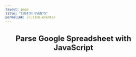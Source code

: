 ```yaml
---
layout: page
title: "CUSTOM EVENTS"
permalink: /custom-events/
---
```



<!doctype html>
<html>
<head>
<script src="//ajax.googleapis.com/ajax/libs/jquery/2.1.1/jquery.min.js"></script>
<script type="text/javascript">
  var spData = null;
  function doData(json) {
      spData = json.feed.entry;
  }
  
  function drawCell(tr, val) {
      var td = $("<td/>");
      tr.append(td);
      td.append(val);
      return td;
  }
  function drawRow(table, rowData) {
	  if (rowData == null) return null;
	  if (rowData.length == 0) return null;
	  var tr = $("<tr/>");
	  table.append(tr);
	  for(var c=0; c<rowData.length; c++) {
		  drawCell(tr, rowData[c]);
	  }
	  return tr;
  }
  
  function drawTable(parent) {
	  var table = $("<table/>");
	  parent.append(table);
	  return table;
  }
  
  function readData(parent) {
      var data = spData;
      var table = drawTable(parent);
      var rowData = [];
      
      for(var r=0; r<data.length; r++) {
          var cell = data[r]["gs$cell"];
          var val = cell["$t"];
          if (cell.col == 1) {
              drawRow(table, rowData);
              rowData = [];
          }
          rowData.push(val);
      }
      drawRow(table, rowData);
  }
  $(document).ready(function(){
      readData($("#data"));
  });

  </script>   
<script src="https://spreadsheets.google.com/feeds/cells/1ekAwEi_jgztQRYzkZ8y5mCPlt0e139fHvQxdpdQfSZU/1/public/values?alt=json-in-script&callback=doData"></script>
<style type="text/css">
  table {border-collapse: collapse; width: 100%;}
  th, td {border: thin solid black; padding: 3px;}
  tr.head th, tr.head td {background-color: #EDEDED; border-bottom: 4px double black;}
  span.linetitle {font-weight: bold;}
  div.lineclass {font-style: italic;}
  .title, .result {width: 80%;}
  .notes {width: 15%;}
  h1 {text-align: center;}
  body {margin: 12px; font-size: 12px;}
</style>
<style type="text/css" media="print">
  form {display: none;}
</style>
</head>
<body>
<h1>Parse Google Spreadsheet with JavaScript</h1> 
<div id="data"/>
</body>
</html> 
